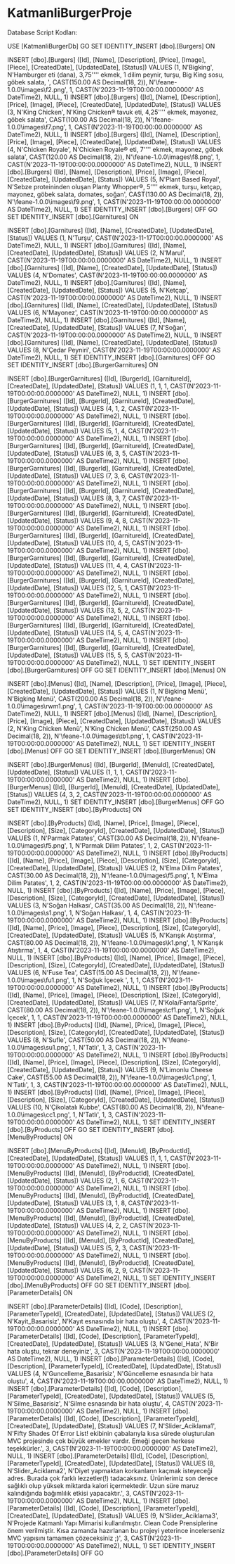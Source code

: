 # KatmanliBurgerProje

Database Script Kodları:

USE [KatmanliBurgerDb]
GO
SET IDENTITY_INSERT [dbo].[Burgers] ON 

INSERT [dbo].[Burgers] ([Id], [Name], [Description], [Price], [Image], [Piece], [CreatedDate], [UpdatedDate], [Status]) VALUES (1, N'Bigking', N'Hamburger eti (dana), 3,75'''' ekmek, 1 dilim peynir, turşu, Big King sosu, göbek salata, ', CAST(150.00 AS Decimal(18, 2)), N'\feane-1.0.0\images\f2.png', 1, CAST(N'2023-11-19T00:00:00.0000000' AS DateTime2), NULL, 1)
INSERT [dbo].[Burgers] ([Id], [Name], [Description], [Price], [Image], [Piece], [CreatedDate], [UpdatedDate], [Status]) VALUES (3, N'King Chicken', N'King Chicken® tavuk eti, 4,25'''' ekmek, mayonez, göbek salata', CAST(100.00 AS Decimal(18, 2)), N'\feane-1.0.0\images\f7.png', 1, CAST(N'2023-11-19T00:00:00.0000000' AS DateTime2), NULL, 1)
INSERT [dbo].[Burgers] ([Id], [Name], [Description], [Price], [Image], [Piece], [CreatedDate], [UpdatedDate], [Status]) VALUES (4, N'Chicken Royale', N'Chicken Royale® eti, 7'''' ekmek, mayonez, göbek salata', CAST(120.00 AS Decimal(18, 2)), N'\feane-1.0.0\images\f8.png', 1, CAST(N'2023-11-19T00:00:00.0000000' AS DateTime2), NULL, 1)
INSERT [dbo].[Burgers] ([Id], [Name], [Description], [Price], [Image], [Piece], [CreatedDate], [UpdatedDate], [Status]) VALUES (5, N'Plant Based Royal', N'Sebze proteininden oluşan Planty Whopper®, 5'''' ekmek, turşu, ketçap, mayonez, göbek salata, domates, soğan', CAST(130.00 AS Decimal(18, 2)), N'\feane-1.0.0\images\f9.png', 1, CAST(N'2023-11-19T00:00:00.0000000' AS DateTime2), NULL, 1)
SET IDENTITY_INSERT [dbo].[Burgers] OFF
GO
SET IDENTITY_INSERT [dbo].[Garnitures] ON 

INSERT [dbo].[Garnitures] ([Id], [Name], [CreatedDate], [UpdatedDate], [Status]) VALUES (1, N'Turşu', CAST(N'2023-11-17T00:00:00.0000000' AS DateTime2), NULL, 1)
INSERT [dbo].[Garnitures] ([Id], [Name], [CreatedDate], [UpdatedDate], [Status]) VALUES (2, N'Marul', CAST(N'2023-11-19T00:00:00.0000000' AS DateTime2), NULL, 1)
INSERT [dbo].[Garnitures] ([Id], [Name], [CreatedDate], [UpdatedDate], [Status]) VALUES (4, N'Domates', CAST(N'2023-11-19T00:00:00.0000000' AS DateTime2), NULL, 1)
INSERT [dbo].[Garnitures] ([Id], [Name], [CreatedDate], [UpdatedDate], [Status]) VALUES (5, N'Ketçap', CAST(N'2023-11-19T00:00:00.0000000' AS DateTime2), NULL, 1)
INSERT [dbo].[Garnitures] ([Id], [Name], [CreatedDate], [UpdatedDate], [Status]) VALUES (6, N'Mayonez', CAST(N'2023-11-19T00:00:00.0000000' AS DateTime2), NULL, 1)
INSERT [dbo].[Garnitures] ([Id], [Name], [CreatedDate], [UpdatedDate], [Status]) VALUES (7, N'Soğan', CAST(N'2023-11-19T00:00:00.0000000' AS DateTime2), NULL, 1)
INSERT [dbo].[Garnitures] ([Id], [Name], [CreatedDate], [UpdatedDate], [Status]) VALUES (8, N'Çedar Peyniri', CAST(N'2023-11-19T00:00:00.0000000' AS DateTime2), NULL, 1)
SET IDENTITY_INSERT [dbo].[Garnitures] OFF
GO
SET IDENTITY_INSERT [dbo].[BurgerGarnitures] ON 

INSERT [dbo].[BurgerGarnitures] ([Id], [BurgerId], [GarnitureId], [CreatedDate], [UpdatedDate], [Status]) VALUES (1, 1, 1, CAST(N'2023-11-19T00:00:00.0000000' AS DateTime2), NULL, 1)
INSERT [dbo].[BurgerGarnitures] ([Id], [BurgerId], [GarnitureId], [CreatedDate], [UpdatedDate], [Status]) VALUES (4, 1, 2, CAST(N'2023-11-19T00:00:00.0000000' AS DateTime2), NULL, 1)
INSERT [dbo].[BurgerGarnitures] ([Id], [BurgerId], [GarnitureId], [CreatedDate], [UpdatedDate], [Status]) VALUES (5, 1, 4, CAST(N'2023-11-19T00:00:00.0000000' AS DateTime2), NULL, 1)
INSERT [dbo].[BurgerGarnitures] ([Id], [BurgerId], [GarnitureId], [CreatedDate], [UpdatedDate], [Status]) VALUES (6, 3, 5, CAST(N'2023-11-19T00:00:00.0000000' AS DateTime2), NULL, 1)
INSERT [dbo].[BurgerGarnitures] ([Id], [BurgerId], [GarnitureId], [CreatedDate], [UpdatedDate], [Status]) VALUES (7, 3, 6, CAST(N'2023-11-19T00:00:00.0000000' AS DateTime2), NULL, 1)
INSERT [dbo].[BurgerGarnitures] ([Id], [BurgerId], [GarnitureId], [CreatedDate], [UpdatedDate], [Status]) VALUES (8, 3, 7, CAST(N'2023-11-19T00:00:00.0000000' AS DateTime2), NULL, 1)
INSERT [dbo].[BurgerGarnitures] ([Id], [BurgerId], [GarnitureId], [CreatedDate], [UpdatedDate], [Status]) VALUES (9, 4, 8, CAST(N'2023-11-19T00:00:00.0000000' AS DateTime2), NULL, 1)
INSERT [dbo].[BurgerGarnitures] ([Id], [BurgerId], [GarnitureId], [CreatedDate], [UpdatedDate], [Status]) VALUES (10, 4, 5, CAST(N'2023-11-19T00:00:00.0000000' AS DateTime2), NULL, 1)
INSERT [dbo].[BurgerGarnitures] ([Id], [BurgerId], [GarnitureId], [CreatedDate], [UpdatedDate], [Status]) VALUES (11, 4, 4, CAST(N'2023-11-19T00:00:00.0000000' AS DateTime2), NULL, 1)
INSERT [dbo].[BurgerGarnitures] ([Id], [BurgerId], [GarnitureId], [CreatedDate], [UpdatedDate], [Status]) VALUES (12, 5, 1, CAST(N'2023-11-19T00:00:00.0000000' AS DateTime2), NULL, 1)
INSERT [dbo].[BurgerGarnitures] ([Id], [BurgerId], [GarnitureId], [CreatedDate], [UpdatedDate], [Status]) VALUES (13, 5, 2, CAST(N'2023-11-19T00:00:00.0000000' AS DateTime2), NULL, 1)
INSERT [dbo].[BurgerGarnitures] ([Id], [BurgerId], [GarnitureId], [CreatedDate], [UpdatedDate], [Status]) VALUES (14, 5, 4, CAST(N'2023-11-19T00:00:00.0000000' AS DateTime2), NULL, 1)
INSERT [dbo].[BurgerGarnitures] ([Id], [BurgerId], [GarnitureId], [CreatedDate], [UpdatedDate], [Status]) VALUES (15, 5, 5, CAST(N'2023-11-19T00:00:00.0000000' AS DateTime2), NULL, 1)
SET IDENTITY_INSERT [dbo].[BurgerGarnitures] OFF
GO
SET IDENTITY_INSERT [dbo].[Menus] ON 

INSERT [dbo].[Menus] ([Id], [Name], [Description], [Price], [Image], [Piece], [CreatedDate], [UpdatedDate], [Status]) VALUES (1, N'Bigking Menü', N'Bigking Menü', CAST(200.00 AS Decimal(18, 2)), N'\feane-1.0.0\images\rwm1.png', 1, CAST(N'2023-11-19T00:00:00.0000000' AS DateTime2), NULL, 1)
INSERT [dbo].[Menus] ([Id], [Name], [Description], [Price], [Image], [Piece], [CreatedDate], [UpdatedDate], [Status]) VALUES (2, N'King Chicken Menü', N'King Chicken Menü', CAST(250.00 AS Decimal(18, 2)), N'\feane-1.0.0\images\tb1.png', 1, CAST(N'2023-11-19T00:00:00.0000000' AS DateTime2), NULL, 1)
SET IDENTITY_INSERT [dbo].[Menus] OFF
GO
SET IDENTITY_INSERT [dbo].[BurgerMenus] ON 

INSERT [dbo].[BurgerMenus] ([Id], [BurgerId], [MenuId], [CreatedDate], [UpdatedDate], [Status]) VALUES (1, 1, 1, CAST(N'2023-11-19T00:00:00.0000000' AS DateTime2), NULL, 1)
INSERT [dbo].[BurgerMenus] ([Id], [BurgerId], [MenuId], [CreatedDate], [UpdatedDate], [Status]) VALUES (4, 3, 2, CAST(N'2023-11-19T00:00:00.0000000' AS DateTime2), NULL, 1)
SET IDENTITY_INSERT [dbo].[BurgerMenus] OFF
GO
SET IDENTITY_INSERT [dbo].[ByProducts] ON 

INSERT [dbo].[ByProducts] ([Id], [Name], [Price], [Image], [Piece], [Description], [Size], [CategoryId], [CreatedDate], [UpdatedDate], [Status]) VALUES (1, N'Parmak Patates', CAST(30.00 AS Decimal(18, 2)), N'\feane-1.0.0\images\f5.png', 1, N'Parmak Dilim Patates', 1, 2, CAST(N'2023-11-19T00:00:00.0000000' AS DateTime2), NULL, 1)
INSERT [dbo].[ByProducts] ([Id], [Name], [Price], [Image], [Piece], [Description], [Size], [CategoryId], [CreatedDate], [UpdatedDate], [Status]) VALUES (2, N'Elma Dilim Patates', CAST(30.00 AS Decimal(18, 2)), N'\feane-1.0.0\images\f5.png', 1, N'Elma Dilim Patates', 1, 2, CAST(N'2023-11-19T00:00:00.0000000' AS DateTime2), NULL, 1)
INSERT [dbo].[ByProducts] ([Id], [Name], [Price], [Image], [Piece], [Description], [Size], [CategoryId], [CreatedDate], [UpdatedDate], [Status]) VALUES (3, N'Soğan Halkası', CAST(35.00 AS Decimal(18, 2)), N'\feane-1.0.0\images\s1.png', 1, N'Soğan Halkası', 1, 4, CAST(N'2023-11-19T00:00:00.0000000' AS DateTime2), NULL, 1)
INSERT [dbo].[ByProducts] ([Id], [Name], [Price], [Image], [Piece], [Description], [Size], [CategoryId], [CreatedDate], [UpdatedDate], [Status]) VALUES (5, N'Karışık Atıştırma', CAST(80.00 AS Decimal(18, 2)), N'\feane-1.0.0\images\k1.png', 1, N'Karışık Atıştırma', 1, 4, CAST(N'2023-11-19T00:00:00.0000000' AS DateTime2), NULL, 1)
INSERT [dbo].[ByProducts] ([Id], [Name], [Price], [Image], [Piece], [Description], [Size], [CategoryId], [CreatedDate], [UpdatedDate], [Status]) VALUES (6, N'Fuse Tea', CAST(15.00 AS Decimal(18, 2)), N'\feane-1.0.0\images\fu1.png', 1, N'Soğuk İçecek                               ', 1, 1, CAST(N'2023-11-19T00:00:00.0000000' AS DateTime2), NULL, 1)
INSERT [dbo].[ByProducts] ([Id], [Name], [Price], [Image], [Piece], [Description], [Size], [CategoryId], [CreatedDate], [UpdatedDate], [Status]) VALUES (7, N'Kola/Fanta/Sprite', CAST(80.00 AS Decimal(18, 2)), N'\feane-1.0.0\images\cf1.png', 1, N'Soğuk İçecek', 1, 1, CAST(N'2023-11-19T00:00:00.0000000' AS DateTime2), NULL, 1)
INSERT [dbo].[ByProducts] ([Id], [Name], [Price], [Image], [Piece], [Description], [Size], [CategoryId], [CreatedDate], [UpdatedDate], [Status]) VALUES (8, N'Sufle', CAST(50.00 AS Decimal(18, 2)), N'\feane-1.0.0\images\su1.png', 1, N'Tatlı', 1, 3, CAST(N'2023-11-19T00:00:00.0000000' AS DateTime2), NULL, 1)
INSERT [dbo].[ByProducts] ([Id], [Name], [Price], [Image], [Piece], [Description], [Size], [CategoryId], [CreatedDate], [UpdatedDate], [Status]) VALUES (9, N'Limonlu Cheese Cake', CAST(55.00 AS Decimal(18, 2)), N'\feane-1.0.0\images\lc1.png', 1, N'Tatlı', 1, 3, CAST(N'2023-11-19T00:00:00.0000000' AS DateTime2), NULL, 1)
INSERT [dbo].[ByProducts] ([Id], [Name], [Price], [Image], [Piece], [Description], [Size], [CategoryId], [CreatedDate], [UpdatedDate], [Status]) VALUES (10, N'Çikolatalı Kubbe', CAST(80.00 AS Decimal(18, 2)), N'\feane-1.0.0\images\cc1.png', 1, N'Tatlı', 1, 3, CAST(N'2023-11-19T00:00:00.0000000' AS DateTime2), NULL, 1)
SET IDENTITY_INSERT [dbo].[ByProducts] OFF
GO
SET IDENTITY_INSERT [dbo].[MenuByProducts] ON 

INSERT [dbo].[MenuByProducts] ([Id], [MenuId], [ByProductId], [CreatedDate], [UpdatedDate], [Status]) VALUES (1, 1, 1, CAST(N'2023-11-19T00:00:00.0000000' AS DateTime2), NULL, 1)
INSERT [dbo].[MenuByProducts] ([Id], [MenuId], [ByProductId], [CreatedDate], [UpdatedDate], [Status]) VALUES (2, 1, 6, CAST(N'2023-11-19T00:00:00.0000000' AS DateTime2), NULL, 1)
INSERT [dbo].[MenuByProducts] ([Id], [MenuId], [ByProductId], [CreatedDate], [UpdatedDate], [Status]) VALUES (3, 1, 8, CAST(N'2023-11-19T00:00:00.0000000' AS DateTime2), NULL, 1)
INSERT [dbo].[MenuByProducts] ([Id], [MenuId], [ByProductId], [CreatedDate], [UpdatedDate], [Status]) VALUES (4, 2, 2, CAST(N'2023-11-19T00:00:00.0000000' AS DateTime2), NULL, 1)
INSERT [dbo].[MenuByProducts] ([Id], [MenuId], [ByProductId], [CreatedDate], [UpdatedDate], [Status]) VALUES (5, 2, 3, CAST(N'2023-11-19T00:00:00.0000000' AS DateTime2), NULL, 1)
INSERT [dbo].[MenuByProducts] ([Id], [MenuId], [ByProductId], [CreatedDate], [UpdatedDate], [Status]) VALUES (6, 2, 9, CAST(N'2023-11-19T00:00:00.0000000' AS DateTime2), NULL, 1)
SET IDENTITY_INSERT [dbo].[MenuByProducts] OFF
GO
SET IDENTITY_INSERT [dbo].[ParameterDetails] ON 

INSERT [dbo].[ParameterDetails] ([Id], [Code], [Description], [ParameterTypeId], [CreatedDate], [UpdatedDate], [Status]) VALUES (2, N'Kayit_Basarisiz', N'Kayıt esnasında bir hata oluştu', 4, CAST(N'2023-11-19T00:00:00.0000000' AS DateTime2), NULL, 1)
INSERT [dbo].[ParameterDetails] ([Id], [Code], [Description], [ParameterTypeId], [CreatedDate], [UpdatedDate], [Status]) VALUES (3, N'Genel_Hata', N'Bir hata oluştu, tekrar deneyiniz', 3, CAST(N'2023-11-19T00:00:00.0000000' AS DateTime2), NULL, 1)
INSERT [dbo].[ParameterDetails] ([Id], [Code], [Description], [ParameterTypeId], [CreatedDate], [UpdatedDate], [Status]) VALUES (4, N'Guncelleme_Basarisiz', N'Güncelleme esnasında bir hata oluştu', 4, CAST(N'2023-11-19T00:00:00.0000000' AS DateTime2), NULL, 1)
INSERT [dbo].[ParameterDetails] ([Id], [Code], [Description], [ParameterTypeId], [CreatedDate], [UpdatedDate], [Status]) VALUES (5, N'Silme_Basarisiz', N'Silme esnasında bir hata oluştu', 4, CAST(N'2023-11-19T00:00:00.0000000' AS DateTime2), NULL, 1)
INSERT [dbo].[ParameterDetails] ([Id], [Code], [Description], [ParameterTypeId], [CreatedDate], [UpdatedDate], [Status]) VALUES (7, N'Slider_Aciklama1', N'Fifty Shades Of Error List! ekibinin çabalarıyla kısa sürede oluşturulan MVC projesinde çok büyük emekler vardır. Emeği geçen herkese teşekkürler.', 3, CAST(N'2023-11-19T00:00:00.0000000' AS DateTime2), NULL, 1)
INSERT [dbo].[ParameterDetails] ([Id], [Code], [Description], [ParameterTypeId], [CreatedDate], [UpdatedDate], [Status]) VALUES (8, N'Slider_Aciklama2', N'Diyet yapmaktan korkanların kaçmak isteyeceği adres. Burada çok farklı lezzetler(!) tadacaksınız. Ürünlerimiz son derece sağlıklı olup yüksek miktarda kalori içermektedir. Uzun süre maruz kalındığında bağımlılık etkisi yapacaktır.', 3, CAST(N'2023-11-19T00:00:00.0000000' AS DateTime2), NULL, 1)
INSERT [dbo].[ParameterDetails] ([Id], [Code], [Description], [ParameterTypeId], [CreatedDate], [UpdatedDate], [Status]) VALUES (9, N'Slider_Aciklama3', N'Projede Katmanlı Yapı Mimarisi kullanılmıştır. Clean Code Prensiplerine önem verilmiştir. Kısa zamanda hazırlanan bu projeyi yeterince incelerseniz MVC yapısını tamamen çözeceksiniz ;)', 3, CAST(N'2023-11-19T00:00:00.0000000' AS DateTime2), NULL, 1)
SET IDENTITY_INSERT [dbo].[ParameterDetails] OFF
GO
